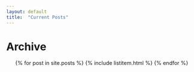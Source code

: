 ```yaml
---
layout: default
title:  "Current Posts"
---
```

<div class="post">
  <h1>Archive</h1>
  <div id="archive" class="archive">
    <ul>
      {% for post in site.posts %}
        {% include listitem.html %}
      {% endfor %}
    </ul>
  </div>
</div>
